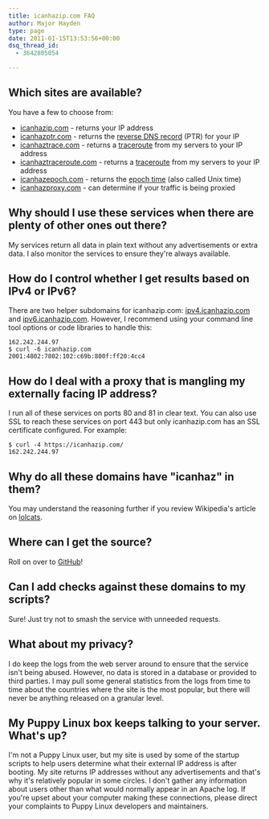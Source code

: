 ```yaml
---
title: icanhazip.com FAQ
author: Major Hayden
type: page
date: 2011-01-15T13:53:56+00:00
dsq_thread_id:
  - 3642805054

---
```

## Which sites are available?

You have a few to choose from:

  * [icanhazip.com][1] - returns your IP address
  * [icanhazptr.com][2] - returns the [reverse DNS record][3] (PTR) for your IP
  * [icanhaztrace.com][4] - returns a [traceroute][5] from my servers to your IP address
  * [icanhaztraceroute.com][6] - returns a [traceroute][5] from my servers to your IP address
  * [icanhazepoch.com][7] - returns the [epoch time][8] (also called Unix time)
  * [icanhazproxy.com][9] - can determine if your traffic is being proxied

## Why should I use these services when there are plenty of other ones out there?

My services return all data in plain text without any advertisements or extra data. I also monitor the services to ensure they're always available.

## How do I control whether I get results based on IPv4 or IPv6?

There are two helper subdomains for icanhazip.com: [ipv4.icanhazip.com][10] and [ipv6.icanhazip.com][11]. However, I recommend using your command line tool options or code libraries to handle this:

```$ curl -4 icanhazip.com
162.242.244.97
$ curl -6 icanhazip.com
2001:4802:7802:102:c69b:800f:ff20:4cc4
```

## How do I deal with a proxy that is mangling my externally facing IP address?

I run all of these services on ports 80 and 81 in clear text. You can also use SSL to reach these services on port 443 but only icanhazip.com has an SSL certificate configured. For example:

```
$ curl -4 https://icanhazip.com/
162.242.244.97
```

## Why do all these domains have "icanhaz" in them?

You may understand the reasoning further if you review Wikipedia's article on [lolcats][12].

## Where can I get the source?

Roll on over to [GitHub][13]!

## Can I add checks against these domains to my scripts?

Sure! Just try not to smash the service with unneeded requests.

## What about my privacy?

I do keep the logs from the web server around to ensure that the service isn't being abused. However, no data is stored in a database or provided to third parties. I may pull some general statistics from the logs from time to time about the countries where the site is the most popular, but there will never be anything released on a granular level.

## My Puppy Linux box keeps talking to your server. What's up?

I'm not a Puppy Linux user, but my site is used by some of the startup scripts to help users determine what their external IP address is after booting. My site returns IP addresses without any advertisements and that's why it's relatively popular in some circles. I don't gather any information about users other than what would normally appear in an Apache log. If you're upset about your computer making these connections, please direct your complaints to Puppy Linux developers and maintainers.

 [1]: http://icanhazip.com
 [2]: http://icanhazptr.com
 [3]: https://en.wikipedia.org/wiki/Reverse_DNS_lookup
 [4]: http://icanhaztrace.com
 [5]: https://en.wikipedia.org/wiki/Traceroute
 [6]: http://icanhaztraceroute.com
 [7]: http://icanhazepoch.com
 [8]: https://en.wikipedia.org/wiki/Unix_time
 [9]: http://icanhazproxy.com
 [10]: http://ipv4.icanhazip.com
 [11]: http://ipv6.icanhazip.com
 [12]: http://en.wikipedia.org/wiki/Lolcat
 [13]: https://github.com/major/icanhaz
